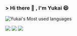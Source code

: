 ### > Hi there 👋 , I'm Yukai 😄

![Yukai's Most used languages](https://github-readme-stats.vercel.app/api/top-langs/?username=yukai1023&layout=compact&hide_border=true&langs_count=10)


[![](https://camo.githubusercontent.com/74ba7d2b8261b5ca8d5426b87df7acb8e8ef1e7f6867dc817cc759b2a5f32bf9/68747470733a2f2f696d672e736869656c64732e696f2f62616467652f456d61696c2d4541343333353f6c6f676f3d476d61696c266c6f676f436f6c6f723d7768697465)](mailto:wuyukai1023work@gmail.com)
[![](https://camo.githubusercontent.com/771af957ebd52645704462209592c7a0a359feaec816337fee900e4478278219/68747470733a2f2f696d672e736869656c64732e696f2f62616467652f4d656469756d2d3132313030453f6c6f676f3d6d656469756d266c6f676f436f6c6f723d7768697465)](https://medium.com/yu-kai)
[![](https://camo.githubusercontent.com/b942fa9b9e41d2b288bae841c856eaa780803809c263ec8a54a7779e1aa068fa/68747470733a2f2f696d672e736869656c64732e696f2f62616467652f4c696e6b6564496e2d3030373742353f6c6f676f3d6c696e6b6564696e266c6f676f436f6c6f723d7768697465)](https://www.linkedin.com/in/%E7%8E%89%E5%87%B1-%E5%90%B3-85714022a/)


<!--
**yukai1023/yukai1023** is a ✨ _special_ ✨ repository because its `README.md` (this file) appears on your GitHub profile.

Here are some ideas to get you started:

- 🔭 I’m currently working on ...
- 🌱 I’m currently learning ...
- 👯 I’m looking to collaborate on ...
- 🤔 I’m looking for help with ...
- 💬 Ask me about ...
- 📫 How to reach me: ...
- 😄 Pronouns: ...
- ⚡ Fun fact: ...
-->

